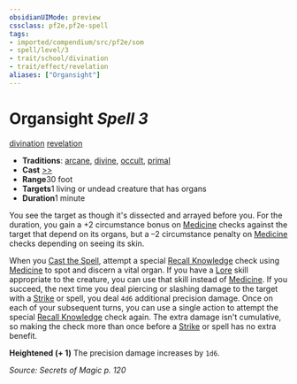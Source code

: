 ```yaml
---
obsidianUIMode: preview
cssclass: pf2e,pf2e-spell
tags:
- imported/compendium/src/pf2e/som
- spell/level/3
- trait/school/divination
- trait/effect/revelation
aliases: ["Organsight"]
---
```

# Organsight *Spell 3*   
[divination](divination.md)  [revelation](revelation.md)  

- **Traditions**: [arcane](arcane.md), [divine](divine.md), [occult](occult.md), [primal](primal.md)
- **Cast** [>>](chapter-9-playing-the-game.md#Actions "Two-Action") 
- **Range**30 foot
- **Targets**1 living or undead creature that has organs
- **Duration**1 minute

You see the target as though it's dissected and arrayed before you. For the duration, you gain a +2 circumstance bonus on [Medicine](../skills.md#Medicine) checks against the target that depend on its organs, but a –2 circumstance penalty on [Medicine](../skills.md#Medicine) checks depending on seeing its skin.

When you [Cast the Spell](cast-a-spell.md), attempt a special [Recall Knowledge](recall-knowledge.md) check using [Medicine](../skills.md#Medicine) to spot and discern a vital organ. If you have a [Lore](../skills.md#Lore) skill appropriate to the creature, you can use that skill instead of [Medicine](../skills.md#Medicine). If you succeed, the next time you deal piercing or slashing damage to the target with a [Strike](strike.md) or spell, you deal `4d6` additional precision damage. Once on each of your subsequent turns, you can use a single action to attempt the special [Recall Knowledge](recall-knowledge.md) check again. The extra damage isn't cumulative, so making the check more than once before a [Strike](strike.md) or spell has no extra benefit.

**Heightened (+ 1)** The precision damage increases by `1d6`.

*Source: Secrets of Magic p. 120*